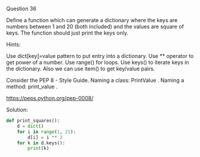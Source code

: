 Question 36

Define a function which can generate a dictionary where the keys are numbers between 1 and 20
 (both included) and the values are square of keys. The function should just print the keys only.

Hints:

Use dict[key]=value pattern to put entry into a dictionary. Use ** operator to get power of a number. Use range() for loops. Use keys() to iterate keys in the dictionary. Also we can use item() to get key/value pairs.

Consider the PEP 8 - Style Guide. Naming a class: PrintValue . Naming a method: print_value .

https://peps.python.org/pep-0008/

Solution:

```python
def print_squares():
    d = dict()
    for i in range(1, 21):
        d[i] = i ** 2
    for k in d.keys():
        print(k)
```
